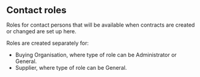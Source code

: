 <style> 
h1 { font-size:24px; } 
h2 { font-size:22px; } 
h3 { font-size:20px; } 
h4 { font-size:18px; } 
h5 { font-size:16px; }  
table th { font-size:14px !important; text-align:left !important; }
table td { font-size:14px !important; text-align:left !important; }
</style>

# Contact roles

Roles for contact persons that will be available when contracts are created or changed are set up here.

Roles are created separately for:
* Buying Organisation, where type of role can be Administrator or General.
* Supplier, where type of role can be General.


